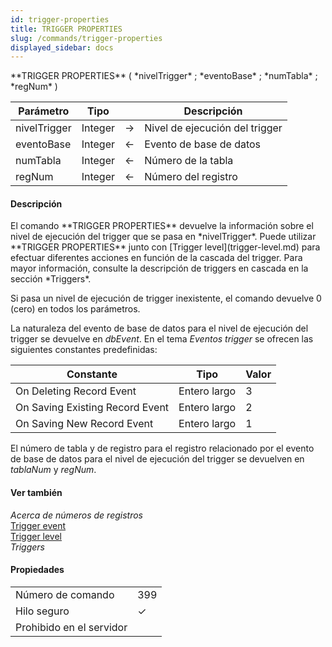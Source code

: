 ```yaml
---
id: trigger-properties
title: TRIGGER PROPERTIES
slug: /commands/trigger-properties
displayed_sidebar: docs
---
```


<!--REF #_command_.TRIGGER PROPERTIES.Syntax-->**TRIGGER PROPERTIES** ( *nivelTrigger* ; *eventoBase* ; *numTabla* ; *regNum* )<!-- END REF-->
<!--REF #_command_.TRIGGER PROPERTIES.Params-->
| Parámetro | Tipo |  | Descripción |
| --- | --- | --- | --- |
| nivelTrigger | Integer | &#8594;  | Nivel de ejecución del trigger |
| eventoBase | Integer | &#8592; | Evento de base de datos |
| numTabla | Integer | &#8592; | Número de la tabla |
| regNum | Integer | &#8592; | Número del registro |

<!-- END REF-->

#### Descripción 

<!--REF #_command_.TRIGGER PROPERTIES.Summary-->El comando **TRIGGER PROPERTIES** devuelve la información sobre el nivel de ejecución del trigger que se pasa en *nivelTrigger*.<!-- END REF--> Puede utilizar **TRIGGER PROPERTIES** junto con [Trigger level](trigger-level.md) para efectuar diferentes acciones en función de la cascada del trigger. Para mayor información, consulte la descripción de triggers en cascada en la sección *Triggers*.

Si pasa un nivel de ejecución de trigger inexistente, el comando devuelve 0 (cero) en todos los parámetros.

La naturaleza del evento de base de datos para el nivel de ejecución del trigger se devuelve en *dbEvent*. En el tema *Eventos trigger* se ofrecen las siguientes constantes predefinidas:

| Constante                       | Tipo         | Valor |
| ------------------------------- | ------------ | ----- |
| On Deleting Record Event        | Entero largo | 3     |
| On Saving Existing Record Event | Entero largo | 2     |
| On Saving New Record Event      | Entero largo | 1     |

El número de tabla y de registro para el registro relacionado por el evento de base de datos para el nivel de ejecución del trigger se devuelven en *tablaNum* y *regNum*.

#### Ver también 

*Acerca de números de registros*  
[Trigger event](trigger-event.md)  
[Trigger level](trigger-level.md)  
*Triggers*  

#### Propiedades
|  |  |
| --- | --- |
| Número de comando | 399 |
| Hilo seguro | &check; |
| Prohibido en el servidor ||


